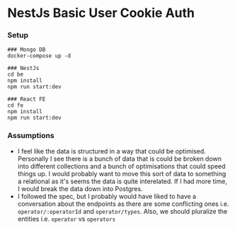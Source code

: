 # NestJs Basic User Cookie Auth

### Setup

```
### Mongo DB
docker-compose up -d

### NestJs
cd be
npm install
npm run start:dev

### React FE
cd fe
npm install
npm run start:dev
```

### Assumptions

- I feel like the data is structured in a way that could be optimised. Personally
  I see there is a bunch of data that is could be broken down into different
  collections and a bunch of optimisations that could speed things up.
  I would probably want to move this sort of data to something a relational
  as it's seems the data is quite interelated. If I had more time, I would
  break the data down into Postgres.
- I followed the spec, but I probably would have liked to have a conversation
  about the endpoints as there are some conflicting ones i.e. `operator/:operatorId`
  and `operator/types`. Also, we should pluralize the entities i.e. `operator` vs
  `operators`
